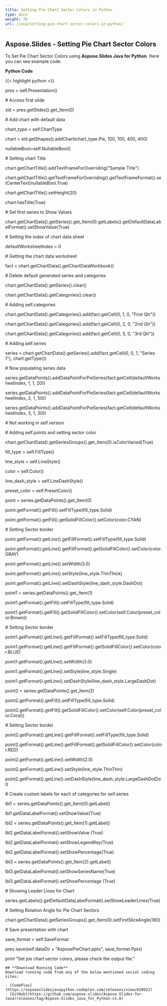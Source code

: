 ```yaml
---
title: Setting Pie Chart Sector Colors in Python
type: docs
weight: 70
url: /java/setting-pie-chart-sector-colors-in-python/
---
```


## **Aspose.Slides - Setting Pie Chart Sector Colors**
To Set Pie Chart Sector Colors using **Aspose.Slides Java for Python**. Here you can see example code.

**Python Code**

{{< highlight python >}}

 pres = self.Presentation()

\# Access first slide

sld = pres.getSlides().get_Item(0)

\# Add chart with default data

chart_type = self.ChartType

chart = sld.getShapes().addChart(chart_type.Pie, 100, 100, 400, 400)

nullableBool=self.NullableBool()

\# Setting chart Title

chart.getChartTitle().addTextFrameForOverriding("Sample Title")

chart.getChartTitle().getTextFrameForOverriding().getTextFrameFormat().setCenterText(nullableBool.True)

chart.getChartTitle().setHeight(20)

chart.hasTitle(True)

\# Set first series to Show Values

chart.getChartData().getSeries().get_Item(0).getLabels().getDefaultDataLabelFormat().setShowValue(True)

\# Setting the index of chart data sheet

defaultWorksheetIndex = 0

\# Getting the chart data worksheet

fact = chart.getChartData().getChartDataWorkbook()

\# Delete default generated series and categories

chart.getChartData().getSeries().clear()

chart.getChartData().getCategories().clear()

\# Adding self.categories

chart.getChartData().getCategories().add(fact.getCell(0, 1, 0, "First Qtr"))

chart.getChartData().getCategories().add(fact.getCell(0, 2, 0, "2nd Qtr"))

chart.getChartData().getCategories().add(fact.getCell(0, 3, 0, "3rd Qtr"))

\# Adding self.series

series = chart.getChartData().getSeries().add(fact.getCell(0, 0, 1, "Series 1"), chart.getType())

\# Now populating series data

series.getDataPoints().addDataPointForPieSeries(fact.getCell(defaultWorksheetIndex, 1, 1, 20))

series.getDataPoints().addDataPointForPieSeries(fact.getCell(defaultWorksheetIndex, 2, 1, 50))

series.getDataPoints().addDataPointForPieSeries(fact.getCell(defaultWorksheetIndex, 3, 1, 30))

\# Not working in self.version

\# Adding self.points and setting sector color

chart.getChartData().getSeriesGroups().get_Item(0).isColorVaried(True)

fill_type = self.FillType()

line_style = self.LineStyle()

color = self.Color()

line_dash_style = self.LineDashStyle()

preset_color = self.PresetColor()

point = series.getDataPoints().get_Item(0)

point.getFormat().getFill().setFillType(fill_type.Solid)

point.getFormat().getFill().getSolidFillColor().setColor(color.CYAN)

\# Setting Sector border

point.getFormat().getLine().getFillFormat().setFillType(fill_type.Solid)

point.getFormat().getLine().getFillFormat().getSolidFillColor().setColor(color.GRAY)

point.getFormat().getLine().setWidth(3.0)

point.getFormat().getLine().setStyle(line_style.ThinThick)

point.getFormat().getLine().setDashStyle(line_dash_style.DashDot)


point1 = series.getDataPoints().get_Item(1)

point1.getFormat().getFill().setFillType(fill_type.Solid)

point1.getFormat().getFill().getSolidFillColor().setColor(self.Color(preset_color.Brown))

\# Setting Sector border

point1.getFormat().getLine().getFillFormat().setFillType(fill_type.Solid)

point1.getFormat().getLine().getFillFormat().getSolidFillColor().setColor(color.BLUE)

point1.getFormat().getLine().setWidth(3.0)

point1.getFormat().getLine().setStyle(line_style.Single)

point1.getFormat().getLine().setDashStyle(line_dash_style.LargeDashDot)

point2 = series.getDataPoints().get_Item(2)

point2.getFormat().getFill().setFillType(fill_type.Solid)

point2.getFormat().getFill().getSolidFillColor().setColor(self.Color(preset_color.Coral))

\# Setting Sector border

point2.getFormat().getLine().getFillFormat().setFillType(fill_type.Solid)

point2.getFormat().getLine().getFillFormat().getSolidFillColor().setColor(color.RED)

point2.getFormat().getLine().setWidth(2.0)

point2.getFormat().getLine().setStyle(line_style.ThinThin)

point2.getFormat().getLine().setDashStyle(line_dash_style.LargeDashDotDot)

\# Create custom labels for each of categories for self.series

lbl1 = series.getDataPoints().get_Item(0).getLabel()

lbl1.getDataLabelFormat().setShowValue(True)

lbl2 = series.getDataPoints().get_Item(1).getLabel()

lbl2.getDataLabelFormat().setShowValue (True)

lbl2.getDataLabelFormat().setShowLegendKey(True)

lbl2.getDataLabelFormat().setShowPercentage(True)

lbl3 = series.getDataPoints().get_Item(2).getLabel()

lbl3.getDataLabelFormat().setShowSeriesName(True)

lbl3.getDataLabelFormat().setShowPercentage (True)

\# Showing Leader Lines for Chart

series.getLabels().getDefaultDataLabelFormat().setShowLeaderLines(True)

\# Setting Rotation Angle for Pie Chart Sectors

chart.getChartData().getSeriesGroups().get_Item(0).setFirstSliceAngle(180)

\# Save presentation with chart

save_format = self.SaveFormat

pres.save(self.dataDir + "AsposePieChart.pptx", save_format.Pptx)

print "Set pie chart sector colors, please check the output file."

```
## **Download Running Code**
Download running code from any of the below mentioned social coding sites:

- [CodePlex](https://asposeslidesjavapython.codeplex.com/releases/view/620922)
- [GitHub](https://github.com/aspose-slides/Aspose.Slides-for-Java/releases/tag/Aspose.Slides_Java_for_Python-v1.0)
